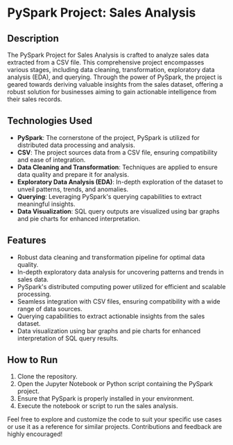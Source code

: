 # PySpark Project: Sales Analysis

## Description

The PySpark Project for Sales Analysis is crafted to analyze sales data extracted from a CSV file. This comprehensive project encompasses various stages, including data cleaning, transformation, exploratory data analysis (EDA), and querying. Through the power of PySpark, the project is geared towards deriving valuable insights from the sales dataset, offering a robust solution for businesses aiming to gain actionable intelligence from their sales records.


## Technologies Used

- **PySpark**: The cornerstone of the project, PySpark is utilized for distributed data processing and analysis.
- **CSV**: The project sources data from a CSV file, ensuring compatibility and ease of integration.
- **Data Cleaning and Transformation**: Techniques are applied to ensure data quality and prepare it for analysis.
- **Exploratory Data Analysis (EDA)**: In-depth exploration of the dataset to unveil patterns, trends, and anomalies.
- **Querying**: Leveraging PySpark's querying capabilities to extract meaningful insights.
- **Data Visualization**: SQL query outputs are visualized using bar graphs and pie charts for enhanced interpretation.


## Features

- Robust data cleaning and transformation pipeline for optimal data quality.
- In-depth exploratory data analysis for uncovering patterns and trends in sales data.
- PySpark's distributed computing power utilized for efficient and scalable processing.
- Seamless integration with CSV files, ensuring compatibility with a wide range of data sources.
- Querying capabilities to extract actionable insights from the sales dataset.
- Data visualization using bar graphs and pie charts for enhanced interpretation of SQL query results.


## How to Run

1. Clone the repository.
2. Open the Jupyter Notebook or Python script containing the PySpark project.
3. Ensure that PySpark is properly installed in your environment.
4. Execute the notebook or script to run the sales analysis.

Feel free to explore and customize the code to suit your specific use cases or use it as a reference for similar projects. Contributions and feedback are highly encouraged!


